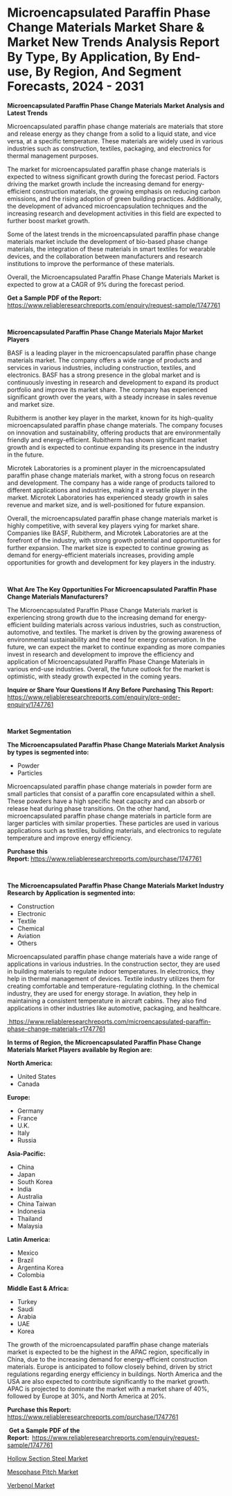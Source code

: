 <p><h1>Microencapsulated Paraffin Phase Change Materials Market Share & Market New Trends Analysis Report By Type, By Application, By End-use, By Region, And Segment Forecasts, 2024 - 2031</h1></p><p><strong>Microencapsulated Paraffin Phase Change Materials Market Analysis and Latest Trends</strong></p>
<p><p>Microencapsulated paraffin phase change materials are materials that store and release energy as they change from a solid to a liquid state, and vice versa, at a specific temperature. These materials are widely used in various industries such as construction, textiles, packaging, and electronics for thermal management purposes.</p><p>The market for microencapsulated paraffin phase change materials is expected to witness significant growth during the forecast period. Factors driving the market growth include the increasing demand for energy-efficient construction materials, the growing emphasis on reducing carbon emissions, and the rising adoption of green building practices. Additionally, the development of advanced microencapsulation techniques and the increasing research and development activities in this field are expected to further boost market growth.</p><p>Some of the latest trends in the microencapsulated paraffin phase change materials market include the development of bio-based phase change materials, the integration of these materials in smart textiles for wearable devices, and the collaboration between manufacturers and research institutions to improve the performance of these materials.</p><p>Overall, the Microencapsulated Paraffin Phase Change Materials Market is expected to grow at a CAGR of 9% during the forecast period.</p></p>
<p><strong>Get a Sample PDF of the Report:&nbsp;</strong> <a href="https://www.reliableresearchreports.com/enquiry/request-sample/1747761">https://www.reliableresearchreports.com/enquiry/request-sample/1747761</a></p>
<p>&nbsp;</p>
<p><strong>Microencapsulated Paraffin Phase Change Materials Major Market Players</strong></p>
<p><p>BASF is a leading player in the microencapsulated paraffin phase change materials market. The company offers a wide range of products and services in various industries, including construction, textiles, and electronics. BASF has a strong presence in the global market and is continuously investing in research and development to expand its product portfolio and improve its market share. The company has experienced significant growth over the years, with a steady increase in sales revenue and market size.</p><p>Rubitherm is another key player in the market, known for its high-quality microencapsulated paraffin phase change materials. The company focuses on innovation and sustainability, offering products that are environmentally friendly and energy-efficient. Rubitherm has shown significant market growth and is expected to continue expanding its presence in the industry in the future.</p><p>Microtek Laboratories is a prominent player in the microencapsulated paraffin phase change materials market, with a strong focus on research and development. The company has a wide range of products tailored to different applications and industries, making it a versatile player in the market. Microtek Laboratories has experienced steady growth in sales revenue and market size, and is well-positioned for future expansion.</p><p>Overall, the microencapsulated paraffin phase change materials market is highly competitive, with several key players vying for market share. Companies like BASF, Rubitherm, and Microtek Laboratories are at the forefront of the industry, with strong growth potential and opportunities for further expansion. The market size is expected to continue growing as demand for energy-efficient materials increases, providing ample opportunities for growth and development for key players in the industry.</p></p>
<p>&nbsp;</p>
<p><strong>What Are The Key Opportunities For Microencapsulated Paraffin Phase Change Materials Manufacturers?</strong></p>
<p><p>The Microencapsulated Paraffin Phase Change Materials market is experiencing strong growth due to the increasing demand for energy-efficient building materials across various industries, such as construction, automotive, and textiles. The market is driven by the growing awareness of environmental sustainability and the need for energy conservation. In the future, we can expect the market to continue expanding as more companies invest in research and development to improve the efficiency and application of Microencapsulated Paraffin Phase Change Materials in various end-use industries. Overall, the future outlook for the market is optimistic, with steady growth expected in the coming years.</p></p>
<p><strong>Inquire or Share Your Questions If Any Before Purchasing This Report:</strong> <a href="https://www.reliableresearchreports.com/enquiry/pre-order-enquiry/1747761">https://www.reliableresearchreports.com/enquiry/pre-order-enquiry/1747761</a></p>
<p>&nbsp;</p>
<p><strong>Market Segmentation</strong></p>
<p><strong>The Microencapsulated Paraffin Phase Change Materials Market Analysis by types is segmented into:</strong></p>
<p><ul><li>Powder</li><li>Particles</li></ul></p>
<p><p>Microencapsulated paraffin phase change materials in powder form are small particles that consist of a paraffin core encapsulated within a shell. These powders have a high specific heat capacity and can absorb or release heat during phase transitions. On the other hand, microencapsulated paraffin phase change materials in particle form are larger particles with similar properties. These particles are used in various applications such as textiles, building materials, and electronics to regulate temperature and improve energy efficiency.</p></p>
<p><strong>Purchase this Report:&nbsp;</strong><a href="https://www.reliableresearchreports.com/purchase/1747761">https://www.reliableresearchreports.com/purchase/1747761</a></p>
<p>&nbsp;</p>
<p><strong>The Microencapsulated Paraffin Phase Change Materials Market Industry Research by Application is segmented into:</strong></p>
<p><ul><li>Construction</li><li>Electronic</li><li>Textile</li><li>Chemical</li><li>Aviation</li><li>Others</li></ul></p>
<p><p>Microencapsulated paraffin phase change materials have a wide range of applications in various industries. In the construction sector, they are used in building materials to regulate indoor temperatures. In electronics, they help in thermal management of devices. Textile industry utilizes them for creating comfortable and temperature-regulating clothing. In the chemical industry, they are used for energy storage. In aviation, they help in maintaining a consistent temperature in aircraft cabins. They also find applications in other industries like automotive, packaging, and healthcare.</p></p>
<p><a href="https://www.reliableresearchreports.com/microencapsulated-paraffin-phase-change-materials-r1747761">&nbsp;https://www.reliableresearchreports.com/microencapsulated-paraffin-phase-change-materials-r1747761</a></p>
<p><strong>In terms of Region, the Microencapsulated Paraffin Phase Change Materials Market Players available by Region are:</strong></p>
<p>
    <p> <strong> North America: </strong>
        <ul>
            <li>United States</li>
            <li>Canada</li>
        </ul>
        </p> 
    <p> <strong> Europe: </strong>
        <ul>
            <li>Germany</li>
            <li>France</li>
            <li>U.K.</li>
            <li>Italy</li>
            <li>Russia</li>
        </ul>
        </p> 
    <p> <strong> Asia-Pacific: </strong>
        <ul>
            <li>China</li>
            <li>Japan</li>
            <li>South Korea</li>
            <li>India</li>
            <li>Australia</li>
            <li>China Taiwan</li>
            <li>Indonesia</li>
            <li>Thailand</li>
            <li>Malaysia</li>
        </ul>
        </p> 
    <p> <strong> Latin America: </strong>
        <ul>
            <li>Mexico</li>
            <li>Brazil</li>
            <li>Argentina Korea</li>
            <li>Colombia</li>
        </ul>
        </p> 
    <p> <strong> Middle East & Africa: </strong>
        <ul>
            <li>Turkey</li>
            <li>Saudi</li>
            <li>Arabia</li>
            <li>UAE</li>
            <li>Korea</li>
        </ul>
    </p>
    </p>
<p><p>The growth of the microencapsulated paraffin phase change materials market is expected to be the highest in the APAC region, specifically in China, due to the increasing demand for energy-efficient construction materials. Europe is anticipated to follow closely behind, driven by strict regulations regarding energy efficiency in buildings. North America and the USA are also expected to contribute significantly to the market growth. APAC is projected to dominate the market with a market share of 40%, followed by Europe at 30%, and North America at 20%.</p></p>
<p><strong>Purchase this Report: </strong><a href="https://www.reliableresearchreports.com/purchase/1747761">https://www.reliableresearchreports.com/purchase/1747761</a></p>
<p>&nbsp;<strong>Get a Sample PDF of the Report:&nbsp;&nbsp;</strong><a href="https://www.reliableresearchreports.com/enquiry/request-sample/1747761">https://www.reliableresearchreports.com/enquiry/request-sample/1747761</a></p>
<p><strong></strong></p>
<p><p><a href="https://github.com/nhteumcc68/Market-Research-Report-List-1/blob/main/hollow-section-steel-market.md">Hollow Section Steel Market</a></p><p><a href="https://github.com/LeilaniWyman2021/Market-Research-Report-List-1/blob/main/mesophase-pitch-market.md">Mesophase Pitch Market</a></p><p><a href="https://github.com/phuonganhit041011/Market-Research-Report-List-1/blob/main/verbenol-market.md">Verbenol Market</a></p></p>